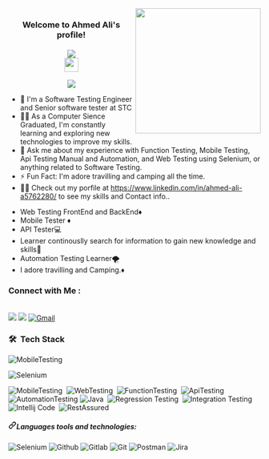 <img width="250" align="right" src="https://c.tenor.com/_DOBjnGspYAAAAAM/code-coding.gif">

<h3 align="center">
  Welcome to Ahmed Ali's profile!</br>
 </br>
 <a href="https://komarev.com/ghpvc/?username=AhmedAliHassanElsetouhy&style=for-the-badge">
    <img src="https://komarev.com/ghpvc/?username=AhmedAliHassanElsetouhy&style=for-the-badge">
</br>
  <img src="https://media.giphy.com/media/hvRJCLFzcasrR4ia7z/giphy.gif" width="28">
</h3>

<!-- Typing SVG by DenverCoder1 - https://github.com/DenverCoder1/readme-typing-svg -->
<p align="center">
  <a href="https://github.com/DenverCoder1/readme-typing-svg"><img src="https://readme-typing-svg.herokuapp.com/?lines=Senior%20Software%20Testing%20Engineer;Always%20learning%20new%20things&font=Fira%20Code&center=true&width=440&height=45&color=f75c7e&vCenter=true&size=22"></a>
</p> 

- 🏢 I'm a Software Testing Engineer and Senior software tester at STC
- 👨‍💻 As a Computer Sience Graduated, I'm constantly learning and exploring new technologies to improve my skills.
- 💬 Ask me about my experience with Function Testing, Mobile Testing, Api Testing Manual and Automation, and Web Testing using Selenium, or anything related to Software Testing.
- ⚡ Fun Fact: I'm adore travilling and camping all the time.
- 👨‍💻 Check out my porfile at https://www.linkedin.com/in/ahmed-ali-a5762280/ to see my skills and Contact info..

<ul dir="auto">
<li>Web Testing FrontEnd and BackEnd<g-emoji class="g-emoji" alias="web-testing" fallback-src="https://github.githubassets.com/images/icons/emoji/unicode/1f468-1f467.png">♦️</g-emoji></li>
<li>Mobile Tester <g-emoji class="g-emoji" alias="diamonds" fallback-src="https://github.githubassets.com/images/icons/emoji/unicode/2666.png">♦️</g-emoji></li>
<li>API Tester<g-emoji class="g-emoji" alias="computer" fallback-src="https://github.githubassets.com/images/icons/emoji/unicode/1f4bb.png">💻</g-emoji></li>
<li>Learner continouslly search for information to gain new knowledge and skills<g-emoji class="g-emoji" alias="movie_camera" fallback-src="https://github.githubassets.com/images/icons/emoji/unicode/1f3a5.png">🎥</g-emoji></li>
<li>Automation Testing Learner<g-emoji class="g-emoji" alias="tornado" fallback-src="https://github.githubassets.com/images/icons/emoji/unicode/1f32a.png">🌪️</g-emoji></li>
<li>I adore travilling and Camping.<g-emoji class="g-emoji" alias="soccer" fallback-src="https://github.githubassets.com/images/icons/emoji/unicode/26bd.png">♦️</g-emoji></li>
</ul>

### Connect with Me :
</br>
<a href="https://www.linkedin.com/in/ahmed-ali-a5762280/" target="_blank"><img src="https://img.shields.io/badge/-Ahmed%20Ali-0077B5?style=for-the-badge&logo=Linkedin&logoColor=white"/></a>
<a href="https://t.me/AhmedAliHassanElsetouhy" target="_blank"><img src="https://img.shields.io/badge/-Ahmed%20Ali-0077B5?style=for-the-badge&logo=Telegram&logoColor=white"/></a>
<a href="mailto:ahmed.ali.hassan.elsetouhy@gmail.com"><img src="https://camo.githubusercontent.com/1dc06021178d145723864f7234e934500caa393dab83fdd18b7090f87550a802/68747470733a2f2f696d672e736869656c64732e696f2f62616467652f676d61696c2d4541343333353f7374796c653d666f722d7468652d6261646765266c6f676f3d676d61696c266c696e6b3d687474703a2f2f7269676874266c6f676f436f6c6f723d666666666666" alt="Gmail" data-canonical-src="https://img.shields.io/badge/gmail-EA4335?style=for-the-badge&amp;logo=gmail&amp;link=http://right&amp;logoColor=ffffff" style="max-width: 100%;"></a>
</br>

### 🛠 &nbsp;Tech Stack

<img  src="https://camo.githubusercontent.com/dc58b8ec9932ac3e41f1781365a1bbd4889d456a24d8f812ab8c917fceffb997/68747470733a2f2f696d672e736869656c64732e696f2f62616467652f53656c656e69756d2d3030414130313f7374796c653d666f722d7468652d6261646765266c6f676f3d73656c656e69756d266c696e6b3d687474703a2f2f7269676874266c6f676f436f6c6f723d666666666666" 
     alt="MobileTesting" 
     data-canonical-src="https://img.shields.io/badge/MobileTesting-05122A?style=flat&amp;logo=mobileTesting&amp;link=http://right&amp;logoColor=ffffff" 
     style="max-width: 100%;">

<img src="https://camo.githubusercontent.com/dc58b8ec9932ac3e41f1781365a1bbd4889d456a24d8f812ab8c917fceffb997/68747470733a2f2f696d672e736869656c64732e696f2f62616467652f53656c656e69756d2d3030414130313f7374796c653d666f722d7468652d6261646765266c6f676f3d73656c656e69756d266c696e6b3d687474703a2f2f7269676874266c6f676f436f6c6f723d666666666666" 
     alt="Selenium" 
     data-canonical-src="https://img.shields.io/badge/Selenium-00AA01?style=for-the-badge&amp;logo=selenium&amp;link=http://right&amp;logoColor=ffffff" style="max-width: 100%;">


![MobileTesting](https://img.shields.io/badge/-MobileTesting-05122A?style=flat&logo=MobileTesting)&nbsp;
![WebTesting](https://img.shields.io/badge/-WebTesting-05122A?style=flat&logo=WebTesting&logoColor=563D7C)&nbsp;
![FunctionTesting](https://img.shields.io/badge/-FunctionTesting-05122A?style=flat&logo=FunctionTesting)&nbsp;
![ApiTesting](https://img.shields.io/badge/-API_Testing-05122A?style=flat&logo=ApiTesting&logoColor=1572B6)&nbsp;
![AutomationTesting](https://img.shields.io/badge/-AutomationTesting-05122A?style=flat&logo=AutomationTesting)
![Java](https://img.shields.io/badge/-Java-05122A?style=flat&logo=Java&logoColor=339933)&nbsp;
![Regression Testing](https://img.shields.io/badge/-RegressionTesting-05122A?style=flat&logo=RegressionTesting)&nbsp;
![Integration Testing](https://img.shields.io/badge/-IntegrationTesting-05122A?style=flat&logo=IntegrationTesting)&nbsp;
![Intellij Code](https://img.shields.io/badge/-Intellij-05122A?style=flat&logo=intellij-code&logoColor=007ACC)&nbsp;
![RestAssured](https://img.shields.io/badge/-Sass-05122A?style=flat&logo=RestAssured)&nbsp;
</br>
  
<h5 tabindex="-1" dir="auto"><a id="user-content-languages-tools-and-technologies" class="anchor" aria-hidden="true" href="#languages-tools-and-technologies"><svg class="octicon octicon-link" viewBox="0 0 16 16" version="1.1" width="16" height="16" aria-hidden="true"><path d="m7.775 3.275 1.25-1.25a3.5 3.5 0 1 1 4.95 4.95l-2.5 2.5a3.5 3.5 0 0 1-4.95 0 .751.751 0 0 1 .018-1.042.751.751 0 0 1 1.042-.018 1.998 1.998 0 0 0 2.83 0l2.5-2.5a2.002 2.002 0 0 0-2.83-2.83l-1.25 1.25a.751.751 0 0 1-1.042-.018.751.751 0 0 1-.018-1.042Zm-4.69 9.64a1.998 1.998 0 0 0 2.83 0l1.25-1.25a.751.751 0 0 1 1.042.018.751.751 0 0 1 .018 1.042l-1.25 1.25a3.5 3.5 0 1 1-4.95-4.95l2.5-2.5a3.5 3.5 0 0 1 4.95 0 .751.751 0 0 1-.018 1.042.751.751 0 0 1-1.042.018 1.998 1.998 0 0 0-2.83 0l-2.5 2.5a1.998 1.998 0 0 0 0 2.83Z"></path></svg></a>Languages tools and technologies:</h5>
<p dir="auto">
 
<img src="https://camo.githubusercontent.com/dc58b8ec9932ac3e41f1781365a1bbd4889d456a24d8f812ab8c917fceffb997/68747470733a2f2f696d672e736869656c64732e696f2f62616467652f53656c656e69756d2d3030414130313f7374796c653d666f722d7468652d6261646765266c6f676f3d73656c656e69756d266c696e6b3d687474703a2f2f7269676874266c6f676f436f6c6f723d666666666666" alt="Selenium" data-canonical-src="https://img.shields.io/badge/Selenium-00AA01?style=for-the-badge&amp;logo=selenium&amp;link=http://right&amp;logoColor=ffffff" style="max-width: 100%;">

<img src="https://camo.githubusercontent.com/5bc01bd52a902b104b414a303bc363e66d1e6fb19f4b6bb1ac13030721ffaa8a/68747470733a2f2f696d672e736869656c64732e696f2f62616467652f6769746875622d3138313731373f7374796c653d666f722d7468652d6261646765266c6f676f3d676974687562266c696e6b3d687474703a2f2f7269676874266c6f676f436f6c6f723d666666666666" alt="Github" data-canonical-src="https://img.shields.io/badge/github-181717?style=for-the-badge&amp;logo=github&amp;link=http://right&amp;logoColor=ffffff" style="max-width: 100%;">
  
<img src="https://camo.githubusercontent.com/22eff1d81d4db1861d531f39784276b5aff9b72419d3bf998e564994897927a5/68747470733a2f2f696d672e736869656c64732e696f2f62616467652f6769746c61622d4643413132313f7374796c653d666f722d7468652d6261646765266c6f676f3d6769746c6162266c696e6b3d687474703a2f2f7269676874266c6f676f436f6c6f723d666666666666" alt="Gitlab" data-canonical-src="https://img.shields.io/badge/gitlab-FCA121?style=for-the-badge&amp;logo=gitlab&amp;link=http://right&amp;logoColor=ffffff" style="max-width: 100%;">

<img src="https://camo.githubusercontent.com/9c768b9e323206f5a7ec73b87d8780c0037bef354f4b05383bb7226f4440f245/68747470733a2f2f696d672e736869656c64732e696f2f62616467652f6769742d4630353033323f7374796c653d666f722d7468652d6261646765266c6f676f3d676974266c696e6b3d687474703a2f2f7269676874266c6f676f436f6c6f723d666666666666" alt="Git" data-canonical-src="https://img.shields.io/badge/git-F05032?style=for-the-badge&amp;logo=git&amp;link=http://right&amp;logoColor=ffffff" style="max-width: 100%;">

<img src="https://camo.githubusercontent.com/55edf04b1c718d6b356b60bff1662a6d12c8be0b8a86d6cefa9f886741cf9fa5/68747470733a2f2f696d672e736869656c64732e696f2f62616467652f706f73746d616e2d4646364333373f7374796c653d666f722d7468652d6261646765266c6f676f3d706f73746d616e266c696e6b3d687474703a2f2f7269676874266c6f676f436f6c6f723d666666666666" alt="Postman" data-canonical-src="https://img.shields.io/badge/postman-FF6C37?style=for-the-badge&amp;logo=postman&amp;link=http://right&amp;logoColor=ffffff" style="max-width: 100%;">

<img src="https://camo.githubusercontent.com/745c458b21e983a8ae483f82753f4e320e96a02fe363b8a3d3b629998e78f4d6/68747470733a2f2f696d672e736869656c64732e696f2f62616467652f6a6972612d3030353243433f7374796c653d666f722d7468652d6261646765266c6f676f3d6a697261266c696e6b3d687474703a2f2f7269676874266c6f676f436f6c6f723d666666666666" alt="Jira" data-canonical-src="https://img.shields.io/badge/jira-0052CC?style=for-the-badge&amp;logo=jira&amp;link=http://right&amp;logoColor=ffffff" style="max-width: 100%;">

</p>
</article></div>

<!--
<img src="https://camo.githubusercontent.com/745c458b21e983a8ae483f82753f4e320e96a02fe363b8a3d3b629998e78f4d6/68747470733a2f2f696d672e736869656c64732e696f2f62616467652f6a6972612d3030353243433f7374796c653d666f722d7468652d6261646765266c6f676f3d6a697261266c696e6b3d687474703a2f2f7269676874266c6f676f436f6c6f723d666666666666" alt="TFS" data-canonical-src="https://img.shields.io/badge/TFS-0052CC?style=for-the-badge&amp;logo=tfsa&amp;link=http://right&amp;logoColor=ffffff" style="max-width: 100%;">

<img src="https://camo.githubusercontent.com/745c458b21e983a8ae483f82753f4e320e96a02fe363b8a3d3b629998e78f4d6/68747470733a2f2f696d672e736869656c64732e696f2f62616467652f6a6972612d3030353243433f7374796c653d666f722d7468652d6261646765266c6f676f3d6a697261266c696e6b3d687474703a2f2f7269676874266c6f676f436f6c6f723d666666666666" alt="Azure Devops" data-canonical-src="https://img.shields.io/badge/Azure Devops-0052CC?style=for-the-badge&amp;logo=Azure&amp;link=http://right&amp;logoColor=ffffff" style="max-width: 100%;">

<a target="_blank" rel="noopener noreferrer nofollow" href="https://camo.githubusercontent.com/c5e086a74377004b83e0e646eed00de837c7e68ba325becec720264ade3cdaae/68747470733a2f2f696d672e736869656c64732e696f2f62616467652f6d6f6368612d3844363734383f7374796c653d666f722d7468652d6261646765266c6f676f3d6d6f636861266c696e6b3d687474703a2f2f7269676874266c6f676f436f6c6f723d666666666666"><img src="https://camo.githubusercontent.com/c5e086a74377004b83e0e646eed00de837c7e68ba325becec720264ade3cdaae/68747470733a2f2f696d672e736869656c64732e696f2f62616467652f6d6f6368612d3844363734383f7374796c653d666f722d7468652d6261646765266c6f676f3d6d6f636861266c696e6b3d687474703a2f2f7269676874266c6f676f436f6c6f723d666666666666" alt="Mocha" data-canonical-src="https://img.shields.io/badge/mocha-8D6748?style=for-the-badge&amp;logo=mocha&amp;link=http://right&amp;logoColor=ffffff" style="max-width: 100%;"></a>

<a target="_blank" rel="noopener noreferrer nofollow" href="https://camo.githubusercontent.com/a3020ef39bd766a487f004f0d5fbf739d730402c46d81ade9d3e763fa98bb470/68747470733a2f2f696d672e736869656c64732e696f2f62616467652f72656163742d3631444146423f7374796c653d666f722d7468652d6261646765266c6f676f3d7265616374266c696e6b3d687474703a2f2f7269676874266c6f676f436f6c6f723d666666666666"><img src="https://camo.githubusercontent.com/a3020ef39bd766a487f004f0d5fbf739d730402c46d81ade9d3e763fa98bb470/68747470733a2f2f696d672e736869656c64732e696f2f62616467652f72656163742d3631444146423f7374796c653d666f722d7468652d6261646765266c6f676f3d7265616374266c696e6b3d687474703a2f2f7269676874266c6f676f436f6c6f723d666666666666" alt="React" data-canonical-src="https://img.shields.io/badge/react-61DAFB?style=for-the-badge&amp;logo=react&amp;link=http://right&amp;logoColor=ffffff" style="max-width: 100%;"></a>

<a target="_blank" rel="noopener noreferrer nofollow" href="https://camo.githubusercontent.com/cdbeace7c3acb0cfb6a4d9485f5ffad4ba6a14bb89b6e891a3db3b5adab4f784/68747470733a2f2f696d672e736869656c64732e696f2f62616467652f6a656e6b696e732d4432343933393f7374796c653d666f722d7468652d6261646765266c6f676f3d6a656e6b696e73266c696e6b3d687474703a2f2f7269676874266c6f676f436f6c6f723d666666666666"><img src="https://camo.githubusercontent.com/cdbeace7c3acb0cfb6a4d9485f5ffad4ba6a14bb89b6e891a3db3b5adab4f784/68747470733a2f2f696d672e736869656c64732e696f2f62616467652f6a656e6b696e732d4432343933393f7374796c653d666f722d7468652d6261646765266c6f676f3d6a656e6b696e73266c696e6b3d687474703a2f2f7269676874266c6f676f436f6c6f723d666666666666" alt="Jankins" data-canonical-src="https://img.shields.io/badge/jenkins-D24939?style=for-the-badge&amp;logo=jenkins&amp;link=http://right&amp;logoColor=ffffff" style="max-width: 100%;"></a>

<a target="_blank" rel="noopener noreferrer nofollow" href="https://camo.githubusercontent.com/9c4461b3af1a68c8d66f83aa68dc310433eac1278648db07cb51edc40747f060/68747470733a2f2f696d672e736869656c64732e696f2f62616467652f636972636c6563692d3334333433343f7374796c653d666f722d7468652d6261646765266c6f676f3d636972636c656369266c696e6b3d687474703a2f2f7269676874266c6f676f436f6c6f723d666666666666"><img src="https://camo.githubusercontent.com/9c4461b3af1a68c8d66f83aa68dc310433eac1278648db07cb51edc40747f060/68747470733a2f2f696d672e736869656c64732e696f2f62616467652f636972636c6563692d3334333433343f7374796c653d666f722d7468652d6261646765266c6f676f3d636972636c656369266c696e6b3d687474703a2f2f7269676874266c6f676f436f6c6f723d666666666666" alt="CircleCI" data-canonical-src="https://img.shields.io/badge/circleci-343434?style=for-the-badge&amp;logo=circleci&amp;link=http://right&amp;logoColor=ffffff" style="max-width: 100%;"></a>

<a target="_blank" rel="noopener noreferrer nofollow" href="https://camo.githubusercontent.com/3bad9315ded1296fd4795c9c84c47d09676bd1a9d21b0d3340dd5cb2758395f3/68747470733a2f2f696d672e736869656c64732e696f2f62616467652f4a6176617363726970742d4637444631453f7374796c653d666f722d7468652d6261646765266c6f676f3d6a617661736372697074266c696e6b3d687474703a2f2f7269676874266c6f676f436f6c6f723d303030303030"><img src="https://camo.githubusercontent.com/3bad9315ded1296fd4795c9c84c47d09676bd1a9d21b0d3340dd5cb2758395f3/68747470733a2f2f696d672e736869656c64732e696f2f62616467652f4a6176617363726970742d4637444631453f7374796c653d666f722d7468652d6261646765266c6f676f3d6a617661736372697074266c696e6b3d687474703a2f2f7269676874266c6f676f436f6c6f723d303030303030" alt="Javascript" data-canonical-src="https://img.shields.io/badge/Javascript-F7DF1E?style=for-the-badge&amp;logo=javascript&amp;link=http://right&amp;logoColor=000000" style="max-width: 100%;"></a></p>

<a target="_blank" rel="noopener noreferrer nofollow" href="https://camo.githubusercontent.com/79b7751202bb1d37eab4c1e1dcbdcc22549f577cd977ac6a1a796f267ad39431/68747470733a2f2f696d672e736869656c64732e696f2f62616467652f437970726573732e696f2d3137323032433f7374796c653d666f722d7468652d6261646765266c6f676f3d63797072657373266c696e6b3d687474703a2f2f7269676874"><img src="https://camo.githubusercontent.com/79b7751202bb1d37eab4c1e1dcbdcc22549f577cd977ac6a1a796f267ad39431/68747470733a2f2f696d672e736869656c64732e696f2f62616467652f437970726573732e696f2d3137323032433f7374796c653d666f722d7468652d6261646765266c6f676f3d63797072657373266c696e6b3d687474703a2f2f7269676874" alt="Cypress.io" data-canonical-src="https://img.shields.io/badge/Cypress.io-17202C?style=for-the-badge&amp;logo=cypress&amp;link=http://right" style="max-width: 100%;"></a>
-->
